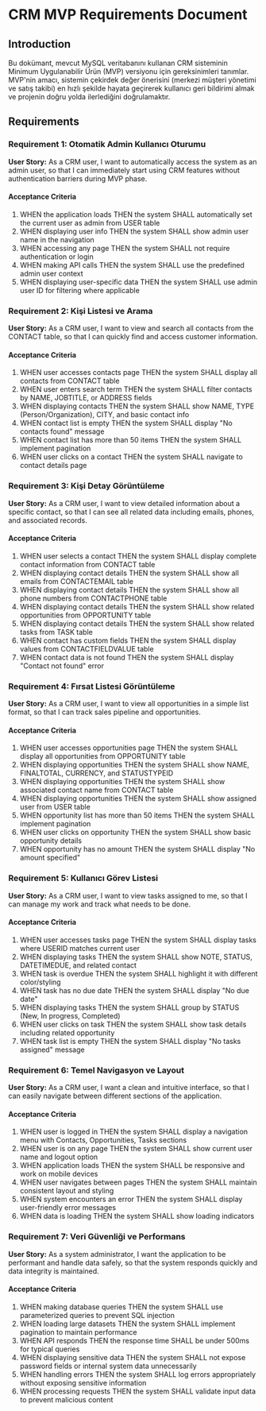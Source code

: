 # CRM MVP Requirements Document

## Introduction

Bu dokümant, mevcut MySQL veritabanını kullanan CRM sisteminin Minimum Uygulanabilir Ürün (MVP) versiyonu için gereksinimleri tanımlar. MVP'nin amacı, sistemin çekirdek değer önerisini (merkezi müşteri yönetimi ve satış takibi) en hızlı şekilde hayata geçirerek kullanıcı geri bildirimi almak ve projenin doğru yolda ilerlediğini doğrulamaktır.

## Requirements

### Requirement 1: Otomatik Admin Kullanıcı Oturumu

**User Story:** As a CRM user, I want to automatically access the system as an admin user, so that I can immediately start using CRM features without authentication barriers during MVP phase.

#### Acceptance Criteria

1. WHEN the application loads THEN the system SHALL automatically set the current user as admin from USER table
2. WHEN displaying user info THEN the system SHALL show admin user name in the navigation
3. WHEN accessing any page THEN the system SHALL not require authentication or login
4. WHEN making API calls THEN the system SHALL use the predefined admin user context
5. WHEN displaying user-specific data THEN the system SHALL use admin user ID for filtering where applicable

### Requirement 2: Kişi Listesi ve Arama

**User Story:** As a CRM user, I want to view and search all contacts from the CONTACT table, so that I can quickly find and access customer information.

#### Acceptance Criteria

1. WHEN user accesses contacts page THEN the system SHALL display all contacts from CONTACT table
2. WHEN user enters search term THEN the system SHALL filter contacts by NAME, JOBTITLE, or ADDRESS fields
3. WHEN displaying contacts THEN the system SHALL show NAME, TYPE (Person/Organization), CITY, and basic contact info
4. WHEN contact list is empty THEN the system SHALL display "No contacts found" message
5. WHEN contact list has more than 50 items THEN the system SHALL implement pagination
6. WHEN user clicks on a contact THEN the system SHALL navigate to contact details page

### Requirement 3: Kişi Detay Görüntüleme

**User Story:** As a CRM user, I want to view detailed information about a specific contact, so that I can see all related data including emails, phones, and associated records.

#### Acceptance Criteria

1. WHEN user selects a contact THEN the system SHALL display complete contact information from CONTACT table
2. WHEN displaying contact details THEN the system SHALL show all emails from CONTACTEMAIL table
3. WHEN displaying contact details THEN the system SHALL show all phone numbers from CONTACTPHONE table
4. WHEN displaying contact details THEN the system SHALL show related opportunities from OPPORTUNITY table
5. WHEN displaying contact details THEN the system SHALL show related tasks from TASK table
6. WHEN contact has custom fields THEN the system SHALL display values from CONTACTFIELDVALUE table
7. WHEN contact data is not found THEN the system SHALL display "Contact not found" error

### Requirement 4: Fırsat Listesi Görüntüleme

**User Story:** As a CRM user, I want to view all opportunities in a simple list format, so that I can track sales pipeline and opportunities.

#### Acceptance Criteria

1. WHEN user accesses opportunities page THEN the system SHALL display all opportunities from OPPORTUNITY table
2. WHEN displaying opportunities THEN the system SHALL show NAME, FINALTOTAL, CURRENCY, and STATUSTYPEID
3. WHEN displaying opportunities THEN the system SHALL show associated contact name from CONTACT table
4. WHEN displaying opportunities THEN the system SHALL show assigned user from USER table
5. WHEN opportunity list has more than 50 items THEN the system SHALL implement pagination
6. WHEN user clicks on opportunity THEN the system SHALL show basic opportunity details
7. WHEN opportunity has no amount THEN the system SHALL display "No amount specified"

### Requirement 5: Kullanıcı Görev Listesi

**User Story:** As a CRM user, I want to view tasks assigned to me, so that I can manage my work and track what needs to be done.

#### Acceptance Criteria

1. WHEN user accesses tasks page THEN the system SHALL display tasks where USERID matches current user
2. WHEN displaying tasks THEN the system SHALL show NOTE, STATUS, DATETIMEDUE, and related contact
3. WHEN task is overdue THEN the system SHALL highlight it with different color/styling
4. WHEN task has no due date THEN the system SHALL display "No due date"
5. WHEN displaying tasks THEN the system SHALL group by STATUS (New, In progress, Completed)
6. WHEN user clicks on task THEN the system SHALL show task details including related opportunity
7. WHEN task list is empty THEN the system SHALL display "No tasks assigned" message

### Requirement 6: Temel Navigasyon ve Layout

**User Story:** As a CRM user, I want a clean and intuitive interface, so that I can easily navigate between different sections of the application.

#### Acceptance Criteria

1. WHEN user is logged in THEN the system SHALL display a navigation menu with Contacts, Opportunities, Tasks sections
2. WHEN user is on any page THEN the system SHALL show current user name and logout option
3. WHEN application loads THEN the system SHALL be responsive and work on mobile devices
4. WHEN user navigates between pages THEN the system SHALL maintain consistent layout and styling
5. WHEN system encounters an error THEN the system SHALL display user-friendly error messages
6. WHEN data is loading THEN the system SHALL show loading indicators

### Requirement 7: Veri Güvenliği ve Performans

**User Story:** As a system administrator, I want the application to be performant and handle data safely, so that the system responds quickly and data integrity is maintained.

#### Acceptance Criteria

1. WHEN making database queries THEN the system SHALL use parameterized queries to prevent SQL injection
2. WHEN loading large datasets THEN the system SHALL implement pagination to maintain performance
3. WHEN API responds THEN the response time SHALL be under 500ms for typical queries
4. WHEN displaying sensitive data THEN the system SHALL not expose password fields or internal system data unnecessarily
5. WHEN handling errors THEN the system SHALL log errors appropriately without exposing sensitive information
6. WHEN processing requests THEN the system SHALL validate input data to prevent malicious content
